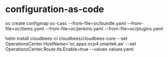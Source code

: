 # configuration-as-code
oc create configmap oc-casc --from-file=oc/bundle.yaml --from-file=oc/items.yaml --from-file=oc/jenkins.yaml --from-file=oc/plugins.yaml

helm install cloudbees-ci cloudbees/cloudbees-core  --set OperationsCenter.HostName='oc.apps.ocp4.smartek.ae' --set OperationsCenter.Route.tls.Enable=true --values values.yaml
